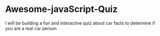# Awesome-javaScript-Quiz
I will be building a fun and interactive quiz about car facts to determine if you are a real car person
